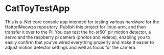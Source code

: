 # CatToyTestApp

This is a .Net core console app intended for testing various hardware for the HattoriMeowzo repository. Publish this project for linux-arm, and then transfer it over to the Pi. You can test the hc-sr501 pir motion detector, a servo and the raspberry pi camera (photos and videos), enabling you to easily confirm that you've wired everything properly and make it easier to adjust motion detector settings and well as focus for the camera. 

